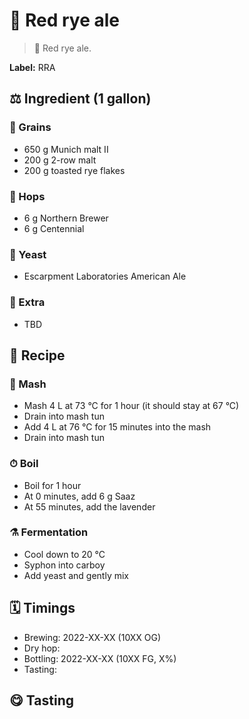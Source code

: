 # 🌾 Red rye ale

> 📝 Red rye ale.

**Label:** RRA

##  ⚖️ Ingredient (1 gallon)

### 🌾 Grains

* 650 g Munich malt II
* 200 g 2-row malt
* 200 g toasted rye flakes

### 🌿 Hops

* 6 g Northern Brewer
* 6 g Centennial

### 🧫 Yeast

* Escarpment Laboratories American Ale

### 🍃 Extra

* TBD

## 📖 Recipe

### 🚰 Mash

* Mash 4 L at 73 °C for 1 hour (it should stay at 67 °C)
* Drain into mash tun
* Add 4 L at 76 °C for 15 minutes into the mash
* Drain into mash tun

### ⏱  Boil

* Boil for 1 hour
* At 0 minutes, add 6 g Saaz
* At 55 minutes, add the lavender

### ⚗️ Fermentation

* Cool down to 20 °C
* Syphon into carboy
* Add yeast and gently mix

## 🗓 Timings

* Brewing: 2022-XX-XX (10XX OG)
* Dry hop:
* Bottling: 2022-XX-XX (10XX FG, X%)
* Tasting:

## 😋 Tasting

